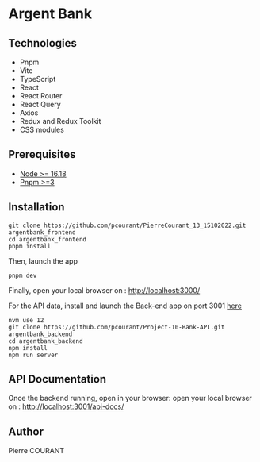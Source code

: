 # Argent Bank

## Technologies

- Pnpm
- Vite
- TypeScript
- React
- React Router
- React Query
- Axios
- Redux and Redux Toolkit
- CSS modules

## Prerequisites

- [Node >= 16.18](https://nodejs.dev)
- [Pnpm >=3](https://pnpm.io/installation)

## Installation

```console
git clone https://github.com/pcourant/PierreCourant_13_15102022.git argentbank_frontend
cd argentbank_frontend
pnpm install
```

Then, launch the app

```console
pnpm dev
```

Finally, open your local browser on : [http://localhost:3000/](http://localhost:3000/)

For the API data, install and launch the Back-end app on port 3001 [here](https://github.com/pcourant/Project-10-Bank-API)

```console
nvm use 12
git clone https://github.com/pcourant/Project-10-Bank-API.git argentbank_backend
cd argentbank_backend
npm install
npm run server
```

## API Documentation

Once the backend running, open in your browser: open your local browser on : [http://localhost:3001/api-docs/](http://localhost:3001/api-docs/)

## Author

Pierre COURANT

